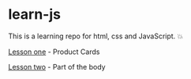 # learn-js
This is a learning repo for html, css and JavaScript. 💥

[Lesson one](/lesson-01) - Product Cards

[Lesson two](/lesson-02) - Part of the body
